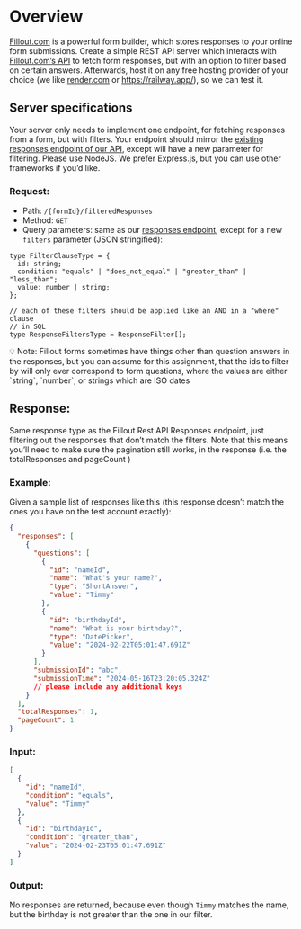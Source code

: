 # Overview

[Fillout.com](http://Fillout.com) is a powerful form builder, which stores responses to your online form submissions. Create a simple REST API server which interacts with [Fillout.com’s API](https://www.fillout.com/help/fillout-rest-api) to fetch form responses, but with an option to filter based on certain answers. Afterwards, host it on any free hosting provider of your choice (we like [render.com](http://render.com) or https://railway.app/), so we can test it.

## Server specifications

Your server only needs to implement one endpoint, for fetching responses from a form, but with filters. Your endpoint should mirror the [existing responses endpoint of our API](https://www.fillout.com/help/fillout-rest-api#d8b24260dddd4aaa955f85e54f4ddb4d), except will have a new parameter for filtering. Please use NodeJS. We prefer Express.js, but you can use other frameworks if you’d like.

### **Request:**

- Path: `/{formId}/filteredResponses`
- Method: `GET`
- Query parameters: same as our [responses endpoint](https://www.fillout.com/help/fillout-rest-api#d8b24260dddd4aaa955f85e54f4ddb4d), except for a new `filters` parameter (JSON stringified):

```tsx
type FilterClauseType = {
  id: string;
  condition: "equals" | "does_not_equal" | "greater_than" | "less_than";
  value: number | string;
};

// each of these filters should be applied like an AND in a "where" clause
// in SQL
type ResponseFiltersType = ResponseFilter[];
```

<aside>
💡 Note: Fillout forms sometimes have things other than question answers in the responses, but you can assume for this assignment, that the ids to filter by will only ever correspond to form questions, where the values are either `string`, `number`, or strings which are ISO dates
</aside>

## Response:

Same response type as the Fillout Rest API Responses endpoint, just filtering out the responses that don’t match the filters.
Note that this means you’ll need to make sure the pagination still works, in the response (i.e. the totalResponses and pageCount )

### Example:

Given a sample list of responses like this (this response doesn’t match the ones you have on the test account exactly):

```json
{
  "responses": [
    {
      "questions": [
        {
          "id": "nameId",
          "name": "What's your name?",
          "type": "ShortAnswer",
          "value": "Timmy"
        },
        {
          "id": "birthdayId",
          "name": "What is your birthday?",
          "type": "DatePicker",
          "value": "2024-02-22T05:01:47.691Z"
        }
      ],
      "submissionId": "abc",
      "submissionTime": "2024-05-16T23:20:05.324Z"
      // please include any additional keys
    }
  ],
  "totalResponses": 1,
  "pageCount": 1
}
```

### Input:

```json
[
  {
    "id": "nameId",
    "condition": "equals",
    "value": "Timmy"
  },
  {
    "id": "birthdayId",
    "condition": "greater_than",
    "value": "2024-02-23T05:01:47.691Z"
  }
]
```

### Output:

No responses are returned, because even though `Timmy` matches the name, but the birthday is not greater than the one in our filter.
